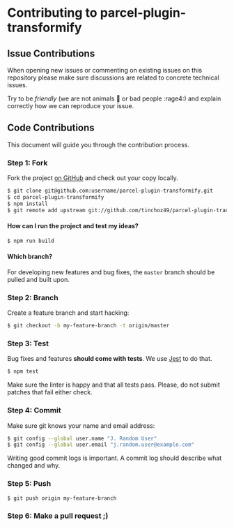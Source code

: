 # Contributing to parcel-plugin-transformify

## Issue Contributions

When opening new issues or commenting on existing issues on this repository
please make sure discussions are related to concrete technical issues.

Try to be *friendly* (we are not animals :monkey: or bad people :rage4:) and explain correctly how we can reproduce your issue.

## Code Contributions

This document will guide you through the contribution process.

### Step 1: Fork

Fork the project [on GitHub](https://github.com/tinchoz49/parcel-plugin-transformify) and check out your copy locally.

```bash
$ git clone git@github.com:username/parcel-plugin-transformify.git
$ cd parcel-plugin-transformify
$ npm install
$ git remote add upstream git://github.com/tinchoz49/parcel-plugin-transformify.git
```
#### How can I run the project and test my ideas?

```bash
$ npm run build
```

#### Which branch?

For developing new features and bug fixes, the `master` branch should be pulled
and built upon.

### Step 2: Branch

Create a feature branch and start hacking:

```bash
$ git checkout -b my-feature-branch -t origin/master
```

### Step 3: Test

Bug fixes and features **should come with tests**. We use [Jest](https://facebook.github.io/jest/) to do that.

```bash
$ npm test
```

Make sure the linter is happy and that all tests pass. Please, do not submit
patches that fail either check.

### Step 4: Commit

Make sure git knows your name and email address:

```bash
$ git config --global user.name "J. Random User"
$ git config --global user.email "j.random.user@example.com"
```

Writing good commit logs is important. A commit log should describe what
changed and why.

### Step 5: Push

```bash
$ git push origin my-feature-branch
```

### Step 6: Make a pull request ;)
